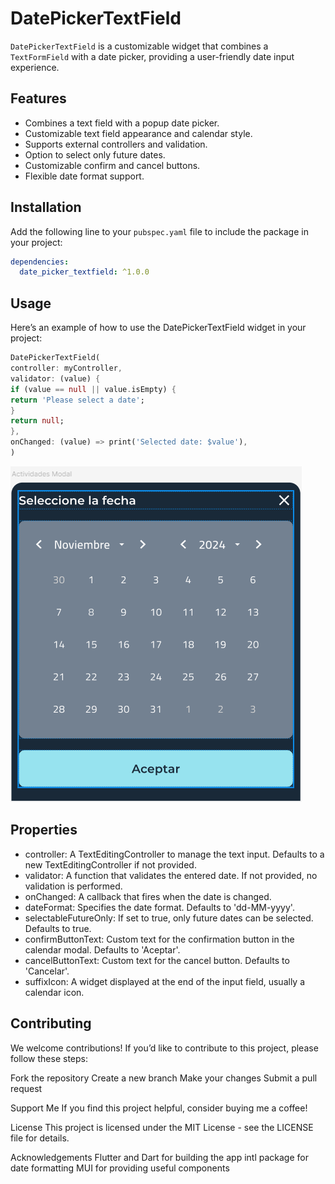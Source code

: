 <!--
This README describes the package. If you publish this package to pub.dev,
this README's contents appear on the landing page for your package.

For information about how to write a good package README, see the guide for
[writing package pages](https://dart.dev/tools/pub/writing-package-pages).

For general information about developing packages, see the Dart guide for
[creating packages](https://dart.dev/guides/libraries/create-packages)
and the Flutter guide for
[developing packages and plugins](https://flutter.dev/to/develop-packages).
-->

# DatePickerTextField

`DatePickerTextField` is a customizable widget that combines a `TextFormField` with a date picker, providing a user-friendly date input experience.

## Features

- Combines a text field with a popup date picker.
- Customizable text field appearance and calendar style.
- Supports external controllers and validation.
- Option to select only future dates.
- Customizable confirm and cancel buttons.
- Flexible date format support.

## Installation

Add the following line to your `pubspec.yaml` file to include the package in your project:

```yaml
dependencies:
  date_picker_textfield: ^1.0.0
```

## Usage

Here’s an example of how to use the DatePickerTextField widget in your project:

```dart
DatePickerTextField(
controller: myController,
validator: (value) {
if (value == null || value.isEmpty) {
return 'Please select a date';
}
return null;
},
onChanged: (value) => print('Selected date: $value'),
)
```

![Demo de la interfaz](assets/demo-1.png)

## Properties

- controller: A TextEditingController to manage the text input. Defaults to a new TextEditingController if not provided.
- validator: A function that validates the entered date. If not provided, no validation is performed.
- onChanged: A callback that fires when the date is changed.
- dateFormat: Specifies the date format. Defaults to 'dd-MM-yyyy'.
- selectableFutureOnly: If set to true, only future dates can be selected. Defaults to true.
- confirmButtonText: Custom text for the confirmation button in the calendar modal. Defaults to 'Aceptar'.
- cancelButtonText: Custom text for the cancel button. Defaults to 'Cancelar'.
- suffixIcon: A widget displayed at the end of the input field, usually a calendar icon.

## Contributing

We welcome contributions! If you’d like to contribute to this project, please follow these steps:

Fork the repository
Create a new branch
Make your changes
Submit a pull request

Support Me
If you find this project helpful, consider buying me a coffee!

<script type="text/javascript" src="https://cdnjs.buymeacoffee.com/1.0.0/button.prod.min.js" data-name="bmc-button" data-slug="eliecerabsalongarcia" data-color="#5F7FFF" data-emoji="☕" data-font="Cookie" data-text="Buy me a coffee" data-outline-color="#000000" data-font-color="#ffffff" data-coffee-color="#FFDD00" ></script>

License
This project is licensed under the MIT License - see the LICENSE file for details.

Acknowledgements
Flutter and Dart for building the app
intl package for date formatting
MUI for providing useful components
